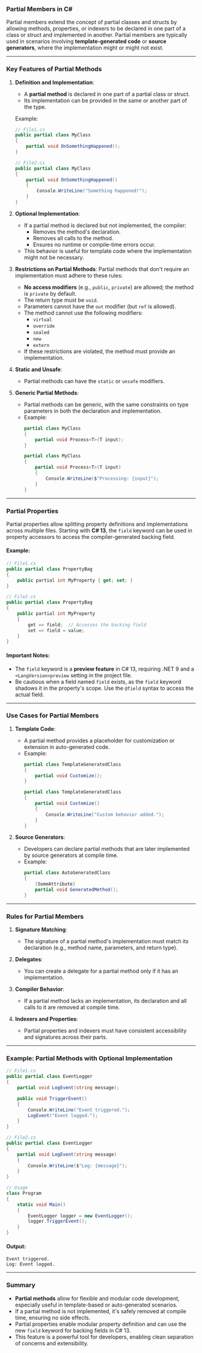 ### Partial Members in C#

Partial members extend the concept of partial classes and structs by allowing methods, properties, or indexers to be declared in one part of a class or struct and implemented in another. Partial members are typically used in scenarios involving **template-generated code** or **source generators**, where the implementation might or might not exist.

---

### Key Features of Partial Methods

1. **Definition and Implementation**:
   - A **partial method** is declared in one part of a partial class or struct.
   - Its implementation can be provided in the same or another part of the type.

   Example:
   ```csharp
   // File1.cs
   public partial class MyClass
   {
       partial void OnSomethingHappened();
   }

   // File2.cs
   public partial class MyClass
   {
       partial void OnSomethingHappened()
       {
           Console.WriteLine("Something happened!");
       }
   }
   ```

2. **Optional Implementation**:
   - If a partial method is declared but not implemented, the compiler:
     - Removes the method's declaration.
     - Removes all calls to the method.
     - Ensures no runtime or compile-time errors occur.
   - This behavior is useful for template code where the implementation might not be necessary.

3. **Restrictions on Partial Methods**:
   Partial methods that don't require an implementation must adhere to these rules:
   - **No access modifiers** (e.g., `public`, `private`) are allowed; the method is `private` by default.
   - The return type must be `void`.
   - Parameters cannot have the `out` modifier (but `ref` is allowed).
   - The method cannot use the following modifiers:
     - `virtual`
     - `override`
     - `sealed`
     - `new`
     - `extern`
   - If these restrictions are violated, the method must provide an implementation.

4. **Static and Unsafe**:
   - Partial methods can have the `static` or `unsafe` modifiers.

5. **Generic Partial Methods**:
   - Partial methods can be generic, with the same constraints on type parameters in both the declaration and implementation.
   - Example:
     ```csharp
     partial class MyClass
     {
         partial void Process<T>(T input);
     }

     partial class MyClass
     {
         partial void Process<T>(T input)
         {
             Console.WriteLine($"Processing: {input}");
         }
     }
     ```

---

### Partial Properties

Partial properties allow splitting property definitions and implementations across multiple files. Starting with **C# 13**, the `field` keyword can be used in property accessors to access the compiler-generated backing field.

#### Example:

```csharp
// File1.cs
public partial class PropertyBag
{
    public partial int MyProperty { get; set; }
}

// File2.cs
public partial class PropertyBag
{
    public partial int MyProperty
    {
        get => field;  // Accesses the backing field
        set => field = value;
    }
}
```

#### Important Notes:
- The `field` keyword is a **preview feature** in C# 13, requiring .NET 9 and a `<LangVersion>preview` setting in the project file.
- Be cautious when a field named `field` exists, as the `field` keyword shadows it in the property's scope. Use the `@field` syntax to access the actual field.

---

### Use Cases for Partial Members

1. **Template Code**:
   - A partial method provides a placeholder for customization or extension in auto-generated code.
   - Example:
     ```csharp
     partial class TemplateGeneratedClass
     {
         partial void Customize();
     }

     partial class TemplateGeneratedClass
     {
         partial void Customize()
         {
             Console.WriteLine("Custom behavior added.");
         }
     }
     ```

2. **Source Generators**:
   - Developers can declare partial methods that are later implemented by source generators at compile time.
   - Example:
     ```csharp
     partial class AutoGeneratedClass
     {
         [SomeAttribute]
         partial void GeneratedMethod();
     }
     ```

---

### Rules for Partial Members

1. **Signature Matching**:
   - The signature of a partial method's implementation must match its declaration (e.g., method name, parameters, and return type).

2. **Delegates**:
   - You can create a delegate for a partial method only if it has an implementation.

3. **Compiler Behavior**:
   - If a partial method lacks an implementation, its declaration and all calls to it are removed at compile time.

4. **Indexers and Properties**:
   - Partial properties and indexers must have consistent accessibility and signatures across their parts.

---

### Example: Partial Methods with Optional Implementation

```csharp
// File1.cs
public partial class EventLogger
{
    partial void LogEvent(string message);

    public void TriggerEvent()
    {
        Console.WriteLine("Event triggered.");
        LogEvent("Event logged.");
    }
}

// File2.cs
public partial class EventLogger
{
    partial void LogEvent(string message)
    {
        Console.WriteLine($"Log: {message}");
    }
}

// Usage
class Program
{
    static void Main()
    {
        EventLogger logger = new EventLogger();
        logger.TriggerEvent();
    }
}
```

#### Output:
```
Event triggered.
Log: Event logged.
```

---

### Summary

- **Partial methods** allow for flexible and modular code development, especially useful in template-based or auto-generated scenarios.
- If a partial method is not implemented, it's safely removed at compile time, ensuring no side effects.
- Partial properties enable modular property definition and can use the new `field` keyword for backing fields in C# 13.
- This feature is a powerful tool for developers, enabling clean separation of concerns and extensibility.